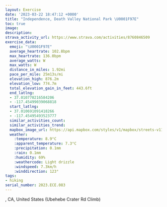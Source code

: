 ```yaml
---
layout: Exercise
date: '2023-03-22 18:47:12 +0000'
title: "Independence, Death Valley National Park \U0001F97E"
toc: true
image:
description:
strava_activity_url: https://www.strava.com/activities/8760846509
exercise_data:
  emoji: "\U0001F97E"
  average_heartrate: 102.8bpm
  max_heartrate: 136.0bpm
  average_watts: W
  max_watts: W
  distance_in_miles: 1.92mi
  pace_per_mile: 25m13s/mi
  elevation_high: 876.2m
  elevation_low: 774.7m
  total_elevation_gain_in_feet: 443.6ft
  end_latlng:
  - 37.010770216584206
  - -117.45499039068818
  start_latlng:
  - 37.010691091418266
  - -117.45495493523777
  similar_activities_count:
  similar_activities_trend:
  mapbox_image_url: https://api.mapbox.com/styles/v1/mapbox/streets-v11/static/path-5+787af2-1.0(sk%7B%60F%60l%7BkURCr%40GlACfAAPArAHNA%5EE%40ALBDC%40%3FPMZK%60A%5BDAAEF%40Tu%40FOLKh%40QNVGQBMf%40YPUHSBQ%40eAFe%40BOLYBKPQn%40_%40DG~%40UNO%5Eu%40JGCBKQUOKC%5B%40ICGG%5DkBIq%40A%5BF%5DNk%40DA%60%40c%40b%40SZSXa%40CMO_%40%5Bi%40%7B%40u%40o%40Y%40MEMOSs%40s%40KO%40CABa%40FSHCo%40CYEKGGKCi%40UKy%40KKCIGAu%40iAKIcAi%40WEK%40_%40Xg%40LMCEDQSq%40c%40c%40Qu%40GkAYuACmAe%40_%40%5DYKK%3FWFiAt%40k%40l%40_%40j%40m%40d%40k%40x%40OJKZMd%40CVBNKDY%60%40k%40hAe%40bBQb%40CTKNEh%40%40v%40FrAEj%40%3FI%3FZK%5CGb%40CdCIp%40CX%40XJ%60ABh%40GXk%40vAEZAZ%40p%40D%5EHVPR),pin-s-s+e5b22e(-117.45489,37.00938),pin-s-f+89ae00(-117.45411999999995,37.01291999999997)/auto/800x800?access_token=pk.eyJ1Ijoiam9zaGJlY2ttYW4iLCJhIjoiY205eWR2aDd1MWZ6djJrbXc4a3M0bWZleiJ9.XiG9OWkNcZk2QzjJbxLB4A
  weather:
    :temperature: 8.9°C
    :apparent_temperature: 7.3°C
    :precipitation: 0.1mm
    :rain: 0.1mm
    :humidity: 69%
    :weathercode: Light drizzle
    :windspeed: 7.3km/h
    :winddirection: 123°
tags:
- hiking
serial_number: 2023.ECE.083
---
```

, CA, United States (Ubehebe Crater Rd Climb)
